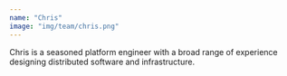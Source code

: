 ```yaml
---
name: "Chris"
image: "img/team/chris.png"
---
```


Chris is a seasoned platform engineer with a broad range of experience designing distributed software and infrastructure.
